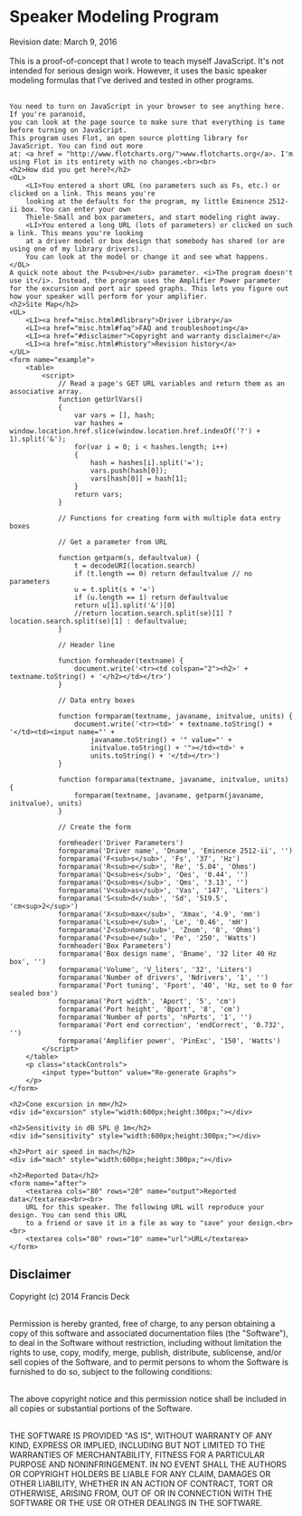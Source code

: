 <script src="flot/jquery.js"></script>
<script src="flot/jquery.flot.js"></script>

<body>
    <h1>Speaker Modeling Program</h1>
	Revision date: March 9, 2016<br>
	<br>
	This is a proof-of-concept that I wrote to teach myself JavaScript. It's not intended for 
	serious design work. However, it uses the basic speaker modeling formulas that I've derived
	and tested in other programs.<br><br>
	
	You need to turn on JavaScript in your browser to see anything here. If you're paranoid, 
	you can look at the page source to make sure that everything is tame before turning on JavaScript. 
	This program uses Flot, an open source plotting library for JavaScript. You can find out more 
	at: <a href = "http://www.flotcharts.org/">www.flotcharts.org</a>. I'm using Flot in its entirety with no changes.<br><br>
	<h2>How did you get here?</h2>
	<OL>
		<LI>You entered a short URL (no parameters such as Fs, etc.) or clicked on a link. This means you're 
		looking at the defaults for	the program, my little Eminence 2512-ii box. You can enter your own 
		Thiele-Small and box parameters, and start modeling right away.
		<LI>You entered a long URL (lots of parameters) or clicked on such a link. This means you're looking
		at a driver model or box design that somebody has shared (or are using one of my library drivers).
		You can look at the model or change it and see what happens.
	</OL>
	A quick note about the P<sub>e</sub> parameter. <i>The program doesn't use it</i>. Instead, the program uses the Amplifier Power parameter for the excursion and port air speed graphs. This lets you figure out how your speaker will perform for your amplifier.
	<h2>Site Map</h2>
	<UL>
		<LI><a href="misc.html#dlibrary">Driver Library</a>
		<LI><a href="misc.html#faq">FAQ and troubleshooting</a>
		<LI><a href="#disclaimer">Copyright and warranty disclaimer</a>
		<LI><a href="misc.html#history">Revision history</a>
	</UL>
    <form name="example">
		<table>
			<script>
				// Read a page's GET URL variables and return them as an associative array.
				function getUrlVars()
				{
					var vars = [], hash;
					var hashes = window.location.href.slice(window.location.href.indexOf('?') + 1).split('&');
					for(var i = 0; i < hashes.length; i++)
					{
						hash = hashes[i].split('=');
						vars.push(hash[0]);
						vars[hash[0]] = hash[1];
					}
					return vars;
				}
				
				// Functions for creating form with multiple data entry boxes
				
				// Get a parameter from URL
				
				function getparm(s, defaultvalue) {
					t = decodeURI(location.search)
					if (t.length == 0) return defaultvalue // no parameters
					u = t.split(s + '=')
					if (u.length == 1) return defaultvalue
					return u[1].split('&')[0]
					//return location.search.split(se)[1] ? location.search.split(se)[1] : defaultvalue;
				}
				
				// Header line
				
				function formheader(textname) {
					document.write('<tr><td colspan="2"><h2>' + textname.toString() + '</h2></td></tr>')
				}
				
				// Data entry boxes
				
				function formparam(textname, javaname, initvalue, units) {
					document.write('<tr><td>' + textname.toString() + '</td><td><input name="' + 
						javaname.toString() + '" value="' + 
						initvalue.toString() + '"></td><td>' +
						units.toString() + '</td></tr>')
				}
				
				function formparama(textname, javaname, initvalue, units) {
					formparam(textname, javaname, getparm(javaname, initvalue), units)
				}
				
				// Create the form
				
				formheader('Driver Parameters')
				formparama('Driver name', 'Dname', 'Eminence 2512-ii', '')
				formparama('F<sub>s</sub>', 'Fs', '37', 'Hz')
				formparama('R<sub>e</sub>', 'Re', '5.04', 'Ohms')
				formparama('Q<sub>es</sub>', 'Qes', '0.44', '')
				formparama('Q<sub>ms</sub>', 'Qms', '3.13', '')
				formparama('V<sub>as</sub>', 'Vas', '147', 'Liters')
				formparama('S<sub>d</sub>', 'Sd', '519.5', 'cm<sup>2</sup>')
				formparama('X<sub>max</sub>', 'Xmax', '4.9', 'mm')
				formparama('L<sub>e</sub>', 'Le', '0.46', 'mH')
				formparama('Z<sub>nom</sub>', 'Znom', '8', 'Ohms')
				formparama('P<sub>e</sub>', 'Pe', '250', 'Watts')
				formheader('Box Parameters')
				formparama('Box design name', 'Bname', '32 liter 40 Hz box', '')
				formparama('Volume', 'V_liters', '32', 'Liters')
				formparama('Number of drivers', 'Ndrivers', '1', '')
				formparama('Port tuning', 'Fport', '40', 'Hz, set to 0 for sealed box')
				formparama('Port width', 'Aport', '5', 'cm')
				formparama('Port height', 'Bport', '8', 'cm')
				formparama('Number of ports', 'nPorts', '1', '')
				formparama('Port end correction', 'endCorrect', '0.732', '')
				formparama('Amplifier power', 'PinExc', '150', 'Watts')
			</script>
		</table>
		<p class="stackControls">
			<input type="button" value="Re-generate Graphs">
		</p>
	</form>
    
    <h2>Cone excursion in mm</h2>
    <div id="excursion" style="width:600px;height:300px;"></div>
	
    <h2>Sensitivity in dB SPL @ 1m</h2>
    <div id="sensitivity" style="width:600px;height:300px;"></div>
	
    <h2>Port air speed in mach</h2>
    <div id="mach" style="width:600px;height:300px;"></div>
	
    <h2>Reported Data</h2>
	<form name="after">
		<textarea cols="80" rows="20" name="output">Reported data</textarea><br><br>
		URL for this speaker. The following URL will reproduce your design. You can send this URL
		to a friend or save it in a file as way to "save" your design.<br><br>
		<textarea cols="80" rows="10" name="url">URL</textarea>
	</form>

<script type="text/javascript">
	
	// general purpose print to output form
	
	function dprint(s, v)
	{
		ts = document.forms['after'].output.value;
		ts += s + v + '\n';
		document.forms['after'].output.value = ts;
		return v
	}
	
	// get value from data entry form with echo to output form for debugging
	
	function dprinty(javaname) {
		v = document.forms['example'][javaname].value
		ts = document.forms['after'].url.value
		ts += javaname + '=' + encodeURI(v) + '&'
		document.forms['after'].url.value = ts
		return dprint(javaname + " = ", parseFloat(v))
	}
	
	function dprints(javaname) {
		v = document.forms['example'][javaname].value
		ts = document.forms['after'].url.value
		ts += javaname + '=' + encodeURI(v) + '&'
		document.forms['after'].url.value = ts
		return dprint(javaname + " = ", v)
	}

	// System parameters, OK to change

	PinSens = dprint("Power input for sensitivity graph = ", 1.0);
	Dist = dprint("Distance for SPL graph = ", 1.0);

	// Physical constants in SI units

	Patm = dprint("Atmospheric pressure = ", 101300);
	b = dprint("Adiabatic constant = ", 1.4);
	bpatm = dprint("bpatm = ", b*Patm);
	rho = dprint("Density of air = ", 1.18);
	c = dprint("Speed of sound = ", 345);
	splref = dprint("SPL reference = ", 2e-5);

	// Get stuff
	
	function getstuff()
	{
		document.forms['after'].output.value = '';
		document.forms['after'].url.value = window.location.href.split('?')[0] + '?';
		
		dprint('Input parameters in user units', '')
		dprints('Dname')
		Fs = dprinty('Fs')
		Re = dprinty('Re')
		Qes = dprinty('Qes')
		Qms = dprinty('Qms')
		Vas_liters = dprinty('Vas')
		Sd_cm2 = dprinty('Sd')
		Xmax_mm = dprinty('Xmax')
		Le_mH = dprinty('Le')
		Znom = dprinty('Znom')
		Pe = dprinty('Pe')
		dprints('Bname')
		V_liters = dprinty('V_liters')
		Ndrivers = dprinty('Ndrivers')
		Fport = dprinty('Fport')
		Aport_cm = dprinty('Aport')
		Bport_cm = dprinty('Bport')
		nPorts = dprinty('nPorts')
		endCorrect = dprinty('endCorrect')
		PinExc = dprinty('PinExc')
		
		dprint('Parameters in SI units', '')

		Vas = dprint("Vas = ", Vas_liters*0.001)
		Sd = dprint("Sd = ", Sd_cm2*0.0001)
		Xmax = dprint("Xmax = ", Xmax_mm*0.001)
		Le = dprint("Le = ", Le_mH*0.001)
		Vbox = dprint("Vbox = ", V_liters*0.001)
		Aport = dprint("Aport = ", Aport_cm*0.01)
		Bport = dprint("Bport = ", Bport_cm*0.01)
		Sport = dprint("Sport = ", Aport*Bport*nPorts)
		
		if (Aport < Bport) Rport = dprint("Rport = ", Aport/2)
		else Rport = dprint("Rport = ", Bport/2)

		dprint ('Computed electromechanical parameters in SI units', '')

		ws = dprint("ws, Fs in angular units = ", Fs*2*Math.PI)
		wport = dprint("wport, Fport in angular units = ", Fport*2*Math.PI)
		wp2 = dprint("wport^2 = ", Math.pow(wport,2))
		Km = dprint("Km, spring constant of driver in N/m = ", bpatm*Math.pow(Sd,2)/Vas)
		Rm = dprint("Rm, mechanical damping factor of driver in N s/m = ", Km/Qms/ws)
		Mm = dprint("Mm, mass of driver in kg = ", Km/Math.pow(ws,2))
		BL = dprint("BL, field-length product in Telsa = ", Math.sqrt(Re*Km/Qes/ws))
		Kbox = dprint("Kbox, spring constant of cone pushing box air in N/m = ", Math.pow(Sd,2)*bpatm*Ndrivers/Vbox)
		VinSens = dprint("VinSens, input voltage amplitude for sensitivity graph in V = ", Math.sqrt(PinSens/Ndrivers*Znom))
		VinExc = dprint("VinExc, input voltage amplitude for excursion graph in V = ", Math.sqrt(2*PinExc/Ndrivers*Znom))
		BL2 = dprint("BL^2, square of BL = ", Math.pow(BL,2))
		lport = dprint("lport, length of port in m = ", Sport*bpatm/rho/Vbox/wp2 - Rport*2*endCorrect)
		Lport_cm = dprint("lport, length of port in cm = ", lport*100)
	}

	// Compute excursion for 1 V input signal
	   
	function xexcur(f)
	{
		// angular frequency
		
		w = f*2*Math.PI;
		
		// handle special case if w = wport, to avoid zero divide
		
		if (Math.abs(w - wport) < 0.001) 
		{
			w = w + 0.0001;
		}
		w2 = Math.pow(w,2);
		
		// port factor
		
		pf = w2/(w2 - wp2);
		
		// real part of excursion, generated by computer algebra program
		
		xre = (-Re*(Mm*w2-Kbox*pf-Km)-Le*Rm*w2)*BL
			/(Math.pow(w*BL2-Le*w*(Mm*w2-Kbox*pf-Km)+Re*Rm*w,2)
			+Math.pow(-Re*(Mm*w2-Kbox*pf-Km)-Le*Rm*w2,2));
			
		// imaginary part of excursion, generated by computer algebra program
		
		xim = BL*(-w*BL2+Le*w*(Mm*w2-Kbox*pf-Km)-Re*Rm*w)
			/(Math.pow(w*BL2-Le*w*(Mm*w2-Kbox*pf-Km)+Re*Rm*w,2)
			+Math.pow(-Re*(Mm*w2-Kbox*pf-Km)-Le*Rm*w2,2));
			
		// absolute value of excursion
		
		xabs = Math.sqrt(Math.pow(xre,2) + Math.pow(xim,2));
		
		// convert excursion into mm
		
		xExc = xabs*VinExc*1000;
		
		// compute port air speed
		
		fp = w2/wp2 - 1;
		speed = Math.abs(w*xabs*VinExc*Sd*Ndrivers/Sport/fp/c);
		
		// compute SPL
		
		P1 = 20*Math.log(xabs*Math.abs(VinSens*w2*rho*Sd*
			Ndrivers*pf/2/Dist/Math.PI/splref))/Math.log(10);
			
		P2 = 20*Math.log(xabs*Math.abs(VinExc*w2*rho*Sd*
			Ndrivers*pf/2/Dist/Math.PI/splref))/Math.log(10);
			
		return [xExc, speed, P1, P2];
	}  

	// main line of program
	
	$(function () {
		function plotz()
		{
			getstuff();
			// arrays of data for the graphs
			d1 = []; // gexcursion, peak
			d2 = []; // excursion, waveform based
			s1 = []; // sensitivity in dB SPL at 1 W
			s2 = []; // sensitivity at amplifier power
			m1 = []; // port air speed in Mach
			m2 = []; // port air speed, waveform based
			for (f = 20; f <= 250; f += 1)
			{
				u = xexcur(f);
				d1.push([f, u[0]]);
				m1.push([f, u[1]]);
				s1.push([f, u[2]]);
				s2.push([f, u[3]]);
				u0sum = u[0]/4;
				u1sum = u[1]/4;
				for (j = 2; j <= 4; j++)
				{
					u = xexcur(j*f);
					u0sum = u0sum + u[0]/4;
					u1sum = u1sum + u[1]/4;
				}
				d2.push([f,u0sum]);
				m2.push([f,u1sum]);
				 
			}
			
			d3 = [[20,Xmax_mm],[250,Xmax_mm]];
			xa = {
					transform: function (v) {return Math.log(v)},
					inverseTransform: function (v) {return Math.exp(v)},
					ticks: [20, 30, 40, 50, 60, 80, 100, 120, 150, 200, [250, "250 Hz"]]
					}
					
			$.plot($("#excursion"), 
				[{label: "Peak @ " + PinExc + " W", data: d1},
				{label: "Waveform based @ " + PinExc + " W", data: d2},
				{label: "Xmax", data: d3}],
				{xaxis: xa});
			
			$.plot($("#sensitivity"), 
				[{label: "1 W", data: s1},
				{label: PinExc + " W", data: s2}],
				{xaxis: xa});
				
			$.plot($("#mach"), 
				[{label: "Peak @ " + PinExc + " W", data: m1},
				{label: "Waveform based @ " + PinExc + " W", data: m2}],
				{xaxis: xa});
		}
		
		// assign the above to the re-compute button
		
		$(".stackControls input").click(function () {
			plotz();
		});
		
		// generate first view of plot
		
		plotz();
	});
</script>
<a name="disclaimer"></a><h2>Disclaimer</h2>
Copyright (c) 2014 Francis Deck<br><br>

Permission is hereby granted, free of charge, to any person
obtaining a copy of this software and associated documentation
files (the "Software"), to deal in the Software without
restriction, including without limitation the rights to use,
copy, modify, merge, publish, distribute, sublicense, and/or sell
copies of the Software, and to permit persons to whom the
Software is furnished to do so, subject to the following
conditions:<br><br>

The above copyright notice and this permission notice shall be
included in all copies or substantial portions of the Software.<br><br>

THE SOFTWARE IS PROVIDED "AS IS", WITHOUT WARRANTY OF ANY KIND,
EXPRESS OR IMPLIED, INCLUDING BUT NOT LIMITED TO THE WARRANTIES
OF MERCHANTABILITY, FITNESS FOR A PARTICULAR PURPOSE AND
NONINFRINGEMENT. IN NO EVENT SHALL THE AUTHORS OR COPYRIGHT
HOLDERS BE LIABLE FOR ANY CLAIM, DAMAGES OR OTHER LIABILITY,
WHETHER IN AN ACTION OF CONTRACT, TORT OR OTHERWISE, ARISING
FROM, OUT OF OR IN CONNECTION WITH THE SOFTWARE OR THE USE OR
OTHER DEALINGS IN THE SOFTWARE.
</body>
</html>
